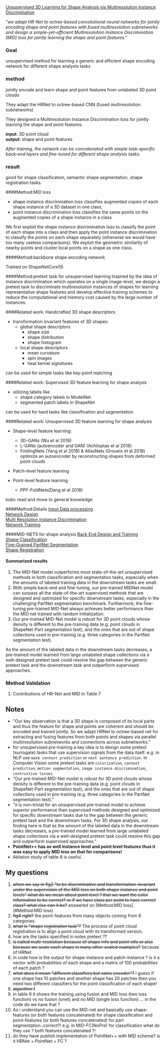 [Unsupervised 3D Learning for Shape Analysis via Multiresolution Instance Discrimination](https://arxiv.org/pdf/2008.01068.pdf)

_"we adapt HR-Net to octree-based convolutional neural networks for jointly encoding shape and point features with fused multiresolution subnetworks and design a simple-yet-efficient Multiresolution Instance Discrimination (MID) loss for jointly learning the shape and point features."_

### Goal
unsupervised method for learning a generic and efficient shape encoding network for different shape analysis tasks

### method
jointly encode and learn shape and point features from unlabeled 3D point clouds

They adapt the HRNet to octree-based CNN (fused multiresolution subnetworks)

They designed a Multiresolution Instance Discrimination loss for jointly learning the shape and point features.

**input**: 3D point cloud<br>
**output**: shape and point features

_After training, the network can be concatenated with simple task-specific back-end layers and fine-tuned for different shape analysis tasks._

### result
good for shape classification, semantic shape segmentation, shape registration tasks.


####Method:MID loss
  - shape instance discrimination loss classifies augmented copies of each shape instance of a 3D dataset in one class, 
  - point instance discrimination loss classifies the same points on the augmented copies of a shape instance in a class
  
  We first exploit the shape instance discrimination loss to classify the point of each shape into a class and then apply the point instance discrimination to classify the points on each shape separately (otherwise we would have too many useless comparisons). We exploit the geometric similarity of nearby points and cluster local points on a shape as one class.

####Method:backbone shape encoding network

  Trained on ShapeNetCore55
  
####Method:pretext task for unsupervised learning
Inspired by the idea of instance discrimination which operates on a single image-level, we design a pretext task to discriminate multiresolution instances of shapes for learning representative shape features and develop effective training schemes to reduce the computational and memory cost caused by the large number of instances.

####Related work: Handcrafted 3D shape descriptors

- transformation invariant features of 3D shapes:
    - global shape descriptors
        - shape size
        - shape distribution
        - shape histogram
    - local shape descriptors
        - mean curvature
        - spin images
        - heat kernel signatures

can be used for simple tasks like key-point matching
        
####Related work: Supervised 3D feature learning for shape analysis
- utilizing labels like
    - shape category labels in ModelNet
    - segmented patch labels in ShapeNet
    
can be used for hard tasks like classification and segmentation

####Related work: Unsupervised 3D feature learning for shape analysis
- Shape-level feature learning:
    - 3D-GANs (Wu et al 2016)
    - L-GANs (autoencoder and GAN) (Achlioptas et al 2018)
    - FoldingNets (Yang et al 2018) & AtlasNets (Groueix et al 2018) optimize an autoencoder by reconstructing shapes from deformed point clouds
    
- Patch-level feature learning

- Point-level feature learning
    - PPF-FoldNets(Dang et al 2018)

todo: read and move to general knowledge

####Method:Details
[Input Data processing](InputDataProcessing.md) <br>
[Network Design](NetworkDesign.md)<br>
[Multi Resolution Instance Discrimination](MultiResolutionInstanceDiscrimination.md) <br>
[Network Training](NetworkTraining.md)


####MID-NETS for shape analysis
[Back End Design and Training](BackEndDesignAndTraining.md) <br>
[Shape Classification](ShapeClassification.md) <br>
[Fine-Grained PartNet Segmentation](FineGrainedPartNetSegmentation.md) <br>
[Shape Registration](ShapeRegistration.md)

#### Summarized results
1. The MID-Net model outperforms most state-of-the-art unsupervised methods in both classification and segmentation tasks, especially when the amounts of labeled training data in the downstream tasks are small.
2. With simple back-end and fine-tuning, our pre-trained MIDNet model can surpass all the state-of-the-art supervised methods that are designed and optimized for specific downstream tasks, especially in the challenging PartNet segmentation benchmark. Furthermore, the fine-tuning pre-trained MID-Net always achieves better performance than the MID net trained with random initialization.
3. Our pre-trained MID-Net model is robust for 3D point clouds whose density is different to the pre-training data (e.g. point clouds in ShapeNet-Part segmentation test), and the ones that are out of shape collections used in pre-training (e.g. three categories in the PartNet segmentation test).

As the amount of the labeled data in the downstream tasks decreases, a pre-trained model learned from large unlabeled shape collections via a well-designed pretext task could resolve the gap between the generic pretext task and the downstream task and outperform supervised approaches.

### Method Validation

1. Contributions of HR-Net and MID in Table 7


Notes
---
- "Our key observation is that a 3D shape is composed of its local parts and thus the feature for shape and points are coherent and should be encoded and trained jointly. So we adapt HRNet to octree-based net for extracting and fusing features from both points and shapes via parallel multiresolution subnetworks and connections across subnetworks."
- for unsupervised pre-training a key idea is to design some pretext (surrogate) tasks that use supervision signals from the data itself. e.g. in NLP use ```mask context prediction``` or ```next sentence prediction```. In Computer Vision some pretext tasks are ```colorization```, ```context prediction```, ```motion segmentation```, ```image instance discrimination```, ```contrustive losses```.
- "Our pre-trained MID-Net model is robust for 3D point clouds whose density is different to the pre-training data (e.g. point clouds in ShapeNet-Part segmentation test), and the ones that are out of shape collections used in pre-training (e.g. three categories in the PartNet segmentation test)."
- "it is non-trivial for an unsupervised pre-trained model to achieve superior performance than supervised methods designed and optimized for specific downstream tasks due to the gap between the generic pretext task and the downstream tasks. For 3D shape analysis, our finding here is that as the amount of the labeled data in the downstream tasks decreases, a pre-trained model learned from large unlabeled shape collections via a well-designed pretext task could resolve this gap and outperform supervised approaches."
- **PointNet++ has as well instance level and point level features thus it was easy to apply MID loss on that for comparisons!**
- Ablation study of table 8 is useful.

My questions
---
1. ~~when we say in fig2 "to be discriminative and transformation-invariant under the supervision of the MID loss on both shape instance and point levels" what do we mean about point level ? that we want the color information to be correct? or if we have class per point to have correct class? what else can it be?~~ answered on [Method:MID loss](#Method:MID loss).
2. ~~fig4 right?~~ the point-features from many objects coming from 6 categories.
3. ~~what is "shape registration task"?~~ The process of point cloud registration is to align a point cloud with its transformed version.
4. how are the tasks specified in notes pretext ??
5. ~~is called multi-resolution because of shape info and point info or also because we scale each shape in many other scaled examples?~~ because of HRNet
6. in code how is the output for shape-instance and patch-instance ? is it a vector with probabilities of each shape and a matrix of 100 probabilities of each patch ?
7. ~~what does it mean "different classifiers but same encoder"?~~ i guess if one shape has 10 patches and another shape has 20 patches then you need two different classifiers for the point classification of each shape!
8. ~~algorithm 1~~
9. in table 8 it shows the training using fusion and MID loss (two loss function) vs no fusion (unet) and no MID (single loss function) ... in the code do we have that ?
10. As i understand you can use the MID-net and basically use shape-features (or both features concatenated) for shape classification and point-features (or both features concatenated) for part segmentation..correct?! e.g. in MID-FC(NoPre) for classification what do they use ? both features concatenated ?! 
11. do they have publish implementation of PointNet++ with MID scheme? is it HRNet + PointNet + FC ?

